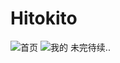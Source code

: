 # Hitokito
![首页](http://p9sgo47pc.bkt.clouddn.com/wx/yiyan/index.jpg)
![我的](http://p9sgo47pc.bkt.clouddn.com/wx/yiyan/my.jpg)
未完待续..
